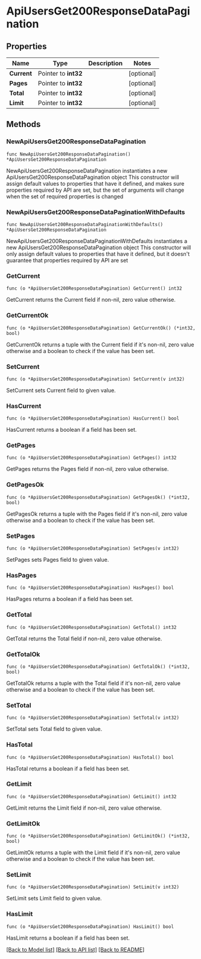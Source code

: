 # ApiUsersGet200ResponseDataPagination

## Properties

Name | Type | Description | Notes
------------ | ------------- | ------------- | -------------
**Current** | Pointer to **int32** |  | [optional] 
**Pages** | Pointer to **int32** |  | [optional] 
**Total** | Pointer to **int32** |  | [optional] 
**Limit** | Pointer to **int32** |  | [optional] 

## Methods

### NewApiUsersGet200ResponseDataPagination

`func NewApiUsersGet200ResponseDataPagination() *ApiUsersGet200ResponseDataPagination`

NewApiUsersGet200ResponseDataPagination instantiates a new ApiUsersGet200ResponseDataPagination object
This constructor will assign default values to properties that have it defined,
and makes sure properties required by API are set, but the set of arguments
will change when the set of required properties is changed

### NewApiUsersGet200ResponseDataPaginationWithDefaults

`func NewApiUsersGet200ResponseDataPaginationWithDefaults() *ApiUsersGet200ResponseDataPagination`

NewApiUsersGet200ResponseDataPaginationWithDefaults instantiates a new ApiUsersGet200ResponseDataPagination object
This constructor will only assign default values to properties that have it defined,
but it doesn't guarantee that properties required by API are set

### GetCurrent

`func (o *ApiUsersGet200ResponseDataPagination) GetCurrent() int32`

GetCurrent returns the Current field if non-nil, zero value otherwise.

### GetCurrentOk

`func (o *ApiUsersGet200ResponseDataPagination) GetCurrentOk() (*int32, bool)`

GetCurrentOk returns a tuple with the Current field if it's non-nil, zero value otherwise
and a boolean to check if the value has been set.

### SetCurrent

`func (o *ApiUsersGet200ResponseDataPagination) SetCurrent(v int32)`

SetCurrent sets Current field to given value.

### HasCurrent

`func (o *ApiUsersGet200ResponseDataPagination) HasCurrent() bool`

HasCurrent returns a boolean if a field has been set.

### GetPages

`func (o *ApiUsersGet200ResponseDataPagination) GetPages() int32`

GetPages returns the Pages field if non-nil, zero value otherwise.

### GetPagesOk

`func (o *ApiUsersGet200ResponseDataPagination) GetPagesOk() (*int32, bool)`

GetPagesOk returns a tuple with the Pages field if it's non-nil, zero value otherwise
and a boolean to check if the value has been set.

### SetPages

`func (o *ApiUsersGet200ResponseDataPagination) SetPages(v int32)`

SetPages sets Pages field to given value.

### HasPages

`func (o *ApiUsersGet200ResponseDataPagination) HasPages() bool`

HasPages returns a boolean if a field has been set.

### GetTotal

`func (o *ApiUsersGet200ResponseDataPagination) GetTotal() int32`

GetTotal returns the Total field if non-nil, zero value otherwise.

### GetTotalOk

`func (o *ApiUsersGet200ResponseDataPagination) GetTotalOk() (*int32, bool)`

GetTotalOk returns a tuple with the Total field if it's non-nil, zero value otherwise
and a boolean to check if the value has been set.

### SetTotal

`func (o *ApiUsersGet200ResponseDataPagination) SetTotal(v int32)`

SetTotal sets Total field to given value.

### HasTotal

`func (o *ApiUsersGet200ResponseDataPagination) HasTotal() bool`

HasTotal returns a boolean if a field has been set.

### GetLimit

`func (o *ApiUsersGet200ResponseDataPagination) GetLimit() int32`

GetLimit returns the Limit field if non-nil, zero value otherwise.

### GetLimitOk

`func (o *ApiUsersGet200ResponseDataPagination) GetLimitOk() (*int32, bool)`

GetLimitOk returns a tuple with the Limit field if it's non-nil, zero value otherwise
and a boolean to check if the value has been set.

### SetLimit

`func (o *ApiUsersGet200ResponseDataPagination) SetLimit(v int32)`

SetLimit sets Limit field to given value.

### HasLimit

`func (o *ApiUsersGet200ResponseDataPagination) HasLimit() bool`

HasLimit returns a boolean if a field has been set.


[[Back to Model list]](../README.md#documentation-for-models) [[Back to API list]](../README.md#documentation-for-api-endpoints) [[Back to README]](../README.md)



